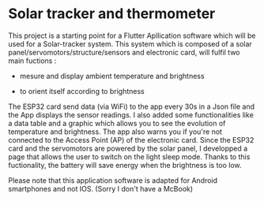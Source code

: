 # Solar tracker and thermometer

This project is a starting point for a Flutter Apllication software which will be used for a Solar-tracker system.
This system which is composed of a solar panel/servomotors/structure/sensors and electronic card, will fulfil two main fuctions :

- mesure and display ambient temperature and brightness
  
- to orient itself according to brightness

The ESP32 card send data (via WiFi) to the app every 30s in a Json file and the App displays the sensor readings. I also added some functionalities like a data table and a graphic which allows you to see the evolution of temperature and brightness. The app also warns you if you're not connected to the Access Point (AP) of the electronic card.
Since the ESP32 card and the servomotors are powered by the solar panel, I developped a page that allows the user to switch on the light sleep mode. Thanks to this fuctionality, the battery will save energy when the brightness is too low.


Please note that this application software is adapted for Android smartphones and not IOS. (Sorry I don't have a McBook)
